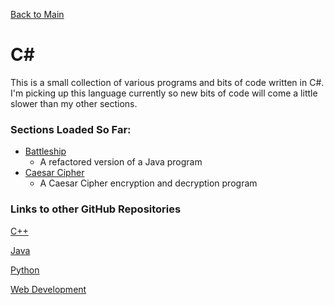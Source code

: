 [Back to Main](https://github.com/seanhayes13/main)

# C#

This is a small collection of various programs and bits of code written in C#.
I'm picking up this language currently so new bits of code will come a little slower than my other
sections.

### Sections Loaded So Far:

  * [Battleship](battleship)
    * A refactored version of a Java program
  * [Caesar Cipher](caesarcipher)
    * A Caesar Cipher encryption and decryption program

### Links to other GitHub Repositories

[C++](../cplusplus)

[Java](../java)

[Python](../python)

[Web Development](../webdev)
